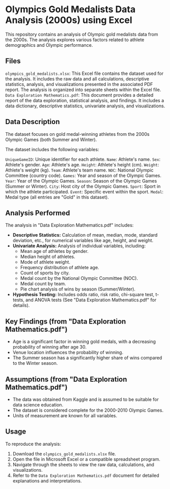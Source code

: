 # Olympics Gold Medalists Data Analysis (2000s) using Excel

This repository contains an analysis of Olympic gold medalists data from the 2000s. The analysis explores various factors related to athlete demographics and Olympic performance.

## Files

`olympics_gold_medalists.xlsx`: This Excel file contains the dataset used for the analysis. It includes the raw data and all calculations, descriptive statistics, analysis, and visualizations presented in the associated PDF report. The analysis is organized into separate sheets within the Excel file.
`Data Exploration Mathematics.pdf`: This document provides a detailed report of the data exploration, statistical analysis, and findings. It includes a data dictionary, descriptive statistics, univariate analysis, and visualizations.

## Data Description

The dataset focuses on gold medal-winning athletes from the 2000s Olympic Games (both Summer and Winter).

The dataset includes the following variables:

`UniqueGameID`: Unique identifier for each athlete.
`Name`: Athlete's name.
`Sex`: Athlete's gender.
`Age`: Athlete's age.
`Height`: Athlete's height (cm).
`Weight`: Athlete's weight (kg).
`Team`: Athlete's team name.
`NOC`: National Olympic Committee (country code).
`Games`: Year and season of the Olympic Games.
`Year`: Year of the Olympic Games.
`Season`: Season of the Olympic Games (Summer or Winter).
`City`: Host city of the Olympic Games.
`Sport`: Sport in which the athlete participated.
`Event`: Specific event within the sport.
`Medal`: Medal type (all entries are "Gold" in this dataset).

## Analysis Performed

The analysis in "Data Exploration Mathematics.pdf" includes:

* **Descriptive Statistics:** Calculation of mean, median, mode, standard deviation, etc., for numerical variables like age, height, and weight.
* **Univariate Analysis:** Analysis of individual variables, including:
    * Mean age of athletes by gender.
    * Median height of athletes.
    * Mode of athlete weight.
    * Frequency distribution of athlete age.
    * Count of sports by city.
    * Medal count by the National Olympic Committee (NOC).
    * Medal count by team.
    * Pie chart analysis of wins by season (Summer/Winter).
* **Hypothesis Testing:** Includes odds ratio, risk ratio, chi-square test, t-tests, and ANOVA tests (See "Data Exploration Mathematics.pdf" for details).

## Key Findings (from "Data Exploration Mathematics.pdf")

* Age is a significant factor in winning gold medals, with a decreasing probability of winning after age 30.
* Venue location influences the probability of winning.
* The Summer season has a significantly higher share of wins compared to the Winter season.
## Assumptions (from "Data Exploration Mathematics.pdf")

* The data was obtained from Kaggle and is assumed to be suitable for data science education.
* The dataset is considered complete for the 2000-2010 Olympic Games.
* Units of measurement are known for all variables.

## Usage

To reproduce the analysis:

1.  Download the `olympics_gold_medalists.xlsx` file.
2.  Open the file in Microsoft Excel or a compatible spreadsheet program.
3.  Navigate through the sheets to view the raw data, calculations, and visualizations.
4.  Refer to the `Data Exploration Mathematics.pdf` document for detailed explanations and interpretations.

